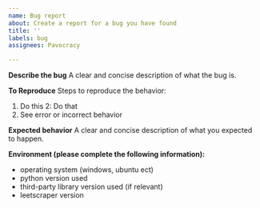 ```yaml
---
name: Bug report
about: Create a report for a bug you have found
title: ''
labels: bug
assignees: Pavocracy

---
```


**Describe the bug**
A clear and concise description of what the bug is.

**To Reproduce**
Steps to reproduce the behavior:
1. Do this
2: Do that
3. See error or incorrect behavior

**Expected behavior**
A clear and concise description of what you expected to happen.

**Environment (please complete the following information):**
 - operating system (windows, ubuntu ect)
 - python version used
 - third-party library version used (if relevant) 
 - leetscraper version
